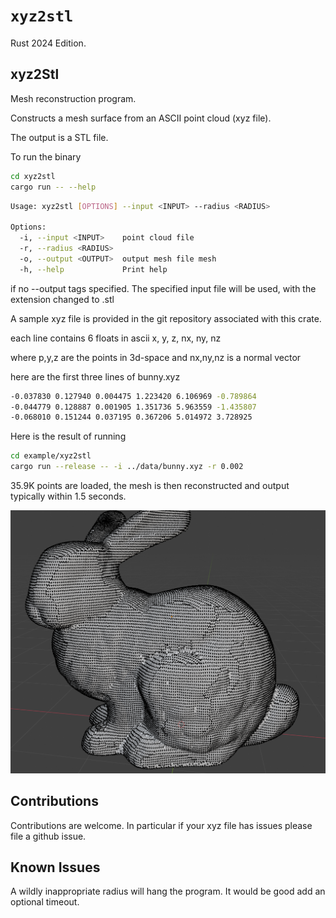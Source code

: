 # `xyz2stl`

Rust 2024 Edition.

## xyz2Stl

Mesh reconstruction program.

Constructs a mesh surface from an ASCII point cloud (xyz file).

The output is a STL file.

To run the binary

```bash
cd xyz2stl
cargo run -- --help
```

```bash
Usage: xyz2stl [OPTIONS] --input <INPUT> --radius <RADIUS>

Options:
  -i, --input <INPUT>    point cloud file
  -r, --radius <RADIUS>
  -o, --output <OUTPUT>  output mesh file mesh
  -h, --help             Print help
```

if no --output tags specified. The specified input file will be used, with the extension changed to .stl

A sample xyz file is provided in the git repository associated with this crate.

each line contains 6 floats in ascii x, y, z, nx, ny, nz

where p,y,z are the points in 3d-space and nx,ny,nz is a normal vector

here are the first three lines of bunny.xyz

```bash
-0.037830 0.127940 0.004475 1.223420 6.106969 -0.789864
-0.044779 0.128887 0.001905 1.351736 5.963559 -1.435807
-0.068010 0.151244 0.037195 0.367206 5.014972 3.728925
```

Here is the result of running

```bash
cd example/xyz2stl
cargo run --release -- -i ../data/bunny.xyz -r 0.002
 ```

35.9K points are loaded, the mesh is then reconstructed and output typically within 1.5 seconds.

![bunny](https://github.com/martinfrances107/bpa_rs/blob/main/images/Reconstructed.png?raw=true")

## Contributions

Contributions are welcome. In particular if your xyz file has issues please file a github issue.

## Known Issues

A wildly inappropriate radius will hang the program.
  It would be good add an optional timeout.
